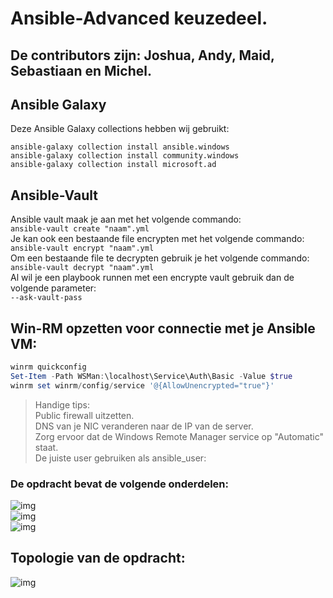 # Ansible-Advanced keuzedeel.

## De contributors zijn: Joshua, Andy, Maid, Sebastiaan en Michel.

## Ansible Galaxy
Deze Ansible Galaxy collections hebben wij gebruikt: <br>
```shell
ansible-galaxy collection install ansible.windows
ansible-galaxy collection install community.windows
ansible-galaxy collection install microsoft.ad
```

## Ansible-Vault
Ansible vault maak je aan met het volgende commando: <br>
`ansible-vault create "naam".yml` <br>
Je kan ook een bestaande file encrypten met het volgende commando: <br>
`ansible-vault encrypt "naam".yml` <br>
Om een bestaande file te decrypten gebruik je het volgende commando: <br>
`ansible-vault decrypt "naam".yml` <br>
Al wil je een playbook runnen met een encrypte vault gebruik dan de volgende parameter: <br>
`--ask-vault-pass` <br>

## Win-RM opzetten voor connectie met je Ansible VM:

```powershell
winrm quickconfig
Set-Item -Path WSMan:\localhost\Service\Auth\Basic -Value $true
winrm set winrm/config/service '@{AllowUnencrypted="true"}'
```

> Handige tips: <br>
Public firewall uitzetten. <br>
DNS van je NIC veranderen naar de IP van de server. <br>
Zorg ervoor dat de Windows Remote Manager service op "Automatic" staat. <br>
De juiste user gebruiken als ansible_user: <br>


### De opdracht bevat de volgende onderdelen:
![img](https://i.imgur.com/xsiaq7y.png) <br>
![img](https://i.imgur.com/1UbG5Ri.png) <br>
![img](https://i.imgur.com/RuOyz2o.png) <br>

## Topologie van de opdracht:
![img](https://i.imgur.com/EJe8cGb.png) <br>
